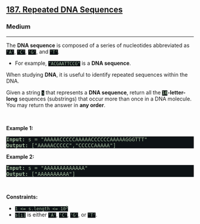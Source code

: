 <h2><a href="https://leetcode.com/problems/repeated-dna-sequences/">187. Repeated DNA Sequences</a></h2><h3>Medium</h3><hr><div><p>The <strong>DNA sequence</strong> is composed of a series of nucleotides abbreviated as <code style="background-color: rgb(14, 19, 22) !important; color: rgb(160, 185, 157) !important;">'A'</code>, <code style="background-color: rgb(14, 19, 22) !important; color: rgb(160, 185, 157) !important;">'C'</code>, <code style="background-color: rgb(14, 19, 22) !important; color: rgb(160, 185, 157) !important;">'G'</code>, and <code style="background-color: rgb(14, 19, 22) !important; color: rgb(160, 185, 157) !important;">'T'</code>.</p>

<ul>
	<li>For example, <code style="background-color: rgb(14, 19, 22) !important; color: rgb(160, 185, 157) !important;">"ACGAATTCCG"</code> is a <strong>DNA sequence</strong>.</li>
</ul>

<p>When studying <strong>DNA</strong>, it is useful to identify repeated sequences within the DNA.</p>

<p>Given a string <code style="background-color: rgb(14, 19, 22) !important; color: rgb(160, 185, 157) !important;">s</code> that represents a <strong>DNA sequence</strong>, return all the <strong><code style="background-color: rgb(14, 19, 22) !important; color: rgb(160, 185, 157) !important;">10</code>-letter-long</strong> sequences (substrings) that occur more than once in a DNA molecule. You may return the answer in <strong>any order</strong>.</p>

<p>&nbsp;</p>
<p><strong>Example 1:</strong></p>
<pre style="background-color: rgb(14, 19, 22) !important; color: rgb(160, 186, 156) !important;"><strong>Input:</strong> s = "AAAAACCCCCAAAAACCCCCCAAAAAGGGTTT"
<strong>Output:</strong> ["AAAAACCCCC","CCCCCAAAAA"]
</pre><p><strong>Example 2:</strong></p>
<pre style="background-color: rgb(14, 19, 22) !important; color: rgb(160, 186, 156) !important;"><strong>Input:</strong> s = "AAAAAAAAAAAAA"
<strong>Output:</strong> ["AAAAAAAAAA"]
</pre>
<p>&nbsp;</p>
<p><strong>Constraints:</strong></p>

<ul>
	<li><code style="background-color: rgb(14, 19, 22) !important; color: rgb(160, 185, 157) !important;">1 &lt;= s.length &lt;= 10<sup>5</sup></code></li>
	<li><code style="background-color: rgb(14, 19, 22) !important; color: rgb(160, 185, 157) !important;">s[i]</code> is either <code style="background-color: rgb(14, 19, 22) !important; color: rgb(160, 185, 157) !important;">'A'</code>, <code style="background-color: rgb(14, 19, 22) !important; color: rgb(160, 185, 157) !important;">'C'</code>, <code style="background-color: rgb(14, 19, 22) !important; color: rgb(160, 185, 157) !important;">'G'</code>, or <code style="background-color: rgb(14, 19, 22) !important; color: rgb(160, 185, 157) !important;">'T'</code>.</li>
</ul>
</div>